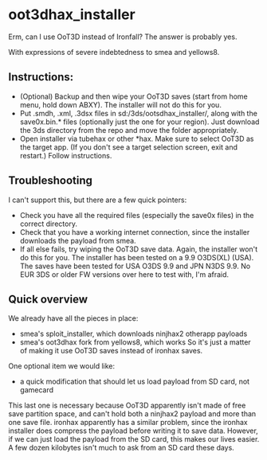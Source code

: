 # oot3dhax_installer
Erm, can I use OoT3D instead of Ironfall? The answer is probably yes.

With expressions of severe indebtedness to smea and yellows8.

## Instructions:
* (Optional) Backup and then wipe your OoT3D saves (start from home menu, hold down ABXY). The installer will not do this for you.
* Put .smdh, .xml, .3dsx files in sd:/3ds/ootsdhax_installer/, along with the save0x.bin.* files (optionally just the one for your region). Just download the 3ds directory from the repo and move the folder appropriately.
* Open installer via tubehax or other *hax. Make sure to select OoT3D as the target app. (If you don't see a target selection screen, exit and restart.) Follow instructions.

## Troubleshooting
I can't support this, but there are a few quick pointers:
* Check you have all the required files (especially the save0x files) in the correct directory.
* Check that you have a working internet connection, since the installer downloads the payload from smea.
* If all else fails, try wiping the OoT3D save data. Again, the installer won't do this for you.
The installer has been tested on a 9.9 O3DS(XL) (USA). The saves have been tested for USA O3DS 9.9 and JPN N3DS 9.9. No EUR 3DS or older FW versions over here to test with, I'm afraid.

## Quick overview
We already have all the pieces in place:
* smea's sploit_installer, which downloads ninjhax2 otherapp payloads
* smea's oot3dhax fork from yellows8, which works
So it's just a matter of making it use OoT3D saves instead of ironhax saves.

One optional item we would like:
* a quick modification that should let us load payload from SD card, not gamecard

This last one is necessary because OoT3D apparently isn't made of free save partition space, and can't hold both a ninjhax2 payload and more than one save file. ironhax apparently has a similar problem, since the ironhax installer does compress the payload before writing it to save data. However, if we can just load the payload from the SD card, this makes our lives easier. A few dozen kilobytes isn't much to ask from an SD card these days.
